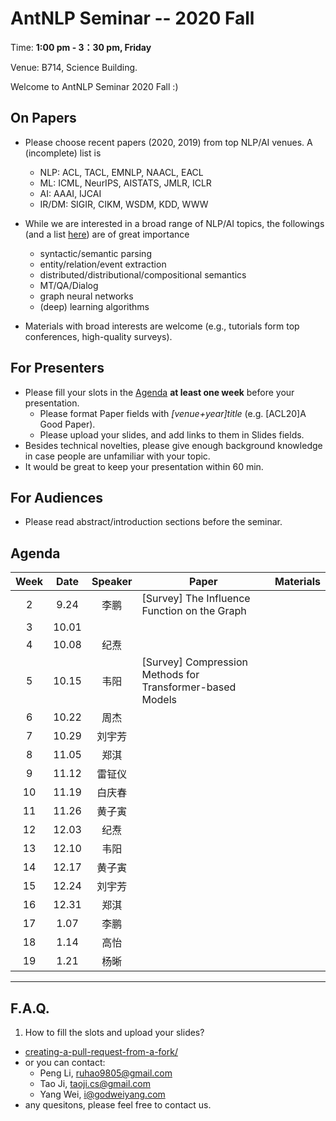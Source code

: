 # AntNLP Seminar -- 2020 Fall

Time: **1:00 pm - 3：30 pm, Friday**

Venue: B714, Science Building.

Welcome to AntNLP Seminar 2020 Fall :)

## On Papers

- Please choose recent papers (2020, 2019) from top NLP/AI venues. A (incomplete) list is
  - NLP: ACL, TACL, EMNLP, NAACL, EACL
  - ML:  ICML, NeurIPS, AISTATS, JMLR, ICLR
  - AI:  AAAI, IJCAI
  - IR/DM: SIGIR, CIKM, WSDM, KDD, WWW

- While we are interested in a broad range of NLP/AI topics, the followings (and a list [here](https://slack-files.com/T22T1UP8Q-FLT6K0WDV-c037db5283)) are of great importance

  - syntactic/semantic parsing
  - entity/relation/event extraction
  - distributed/distributional/compositional semantics
  - MT/QA/Dialog
  - graph neural networks
  - (deep) learning algorithms

- Materials with broad interests are welcome (e.g., tutorials form top conferences, high-quality surveys).

## For Presenters

- Please fill your slots in the [Agenda](#agenda) **at least one week** before your presentation.
  - Please format Paper fields with *[venue+year]title* (e.g. [ACL20]A Good Paper).
  - Please upload your slides, and add links to them in Slides fields.
- Besides technical novelties, please give enough background knowledge in case people are unfamiliar with your topic.
- It would be great to keep your presentation within 60 min.

## For Audiences

- Please read abstract/introduction sections before the seminar.

## Agenda

| Week   | Date | Speaker   | Paper   | Materials |
| :---:  | :---: | :---: | --- | :---: |
| 2      |  9.24 |  李鹏  | [Survey] The Influence Function on the Graph |
| 3      |  10.01 |        |  |
| 4       |  10.08 |   纪焘     |  |
| 5      |  10.15 |    韦阳      |  [Survey] Compression Methods for Transformer-based Models  |
| 6      |  10.22 |    周杰   |    |
| 7      |  10.29  |   刘宇芳   |    |
| 8      | 11.05   |   郑淇       |    |
| 9      |  11.12    |   雷钲仪       |    |
| 10      |  11.19    |  白庆春    |    |
| 11      |  11.26    |   黄子寅    |    |
| 12     |  12.03  |   纪焘    |    |
| 13     |  12.10  |  韦阳    |    |
| 14     |  12.17  |  黄子寅    |    |
| 15     |  12.24  |  刘宇芳   |    |
| 16     |  12.31  |  郑淇    |    |
| 17     |  1.07  |    李鹏  |    |
| 18     |  1.14  |    高怡   |    |
| 19     |  1.21  |    杨晰   |    |


---
## F.A.Q.

1. How to fill the slots and upload your slides?
- [creating-a-pull-request-from-a-fork/](https://help.github.com/articles/creating-a-pull-request-from-a-fork/)
- or you can contact:
  - Peng Li, <ruhao9805@gmail.com>
  - Tao Ji, <taoji.cs@gmail.com>
  - Yang Wei, <i@godweiyang.com>
- any quesitons, please feel free to contact us.
